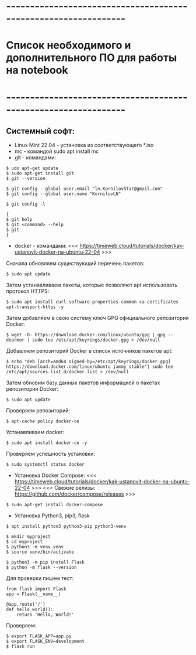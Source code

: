# ---------------------------------------------------------------
# Список необходимого и дополнительного ПО для работы на notebook
# ---------------------------------------------------------------

## Системный софт:

* Linux Mint 22.04      - установка из соответствующего *.iso 
* mc                    - командой          sudo apt install mc
* git                   - командами:
```
$ udo apt-get update
$ sudo apt-get install git
$ git --version

$ git config --global user.email "ln.KornilovStar@gmail.com"
$ git config --global user.name "KornilovLN"

$ git config -l

{
$ git help
$ git <command> --help
$ git
}
```

* docker                - командами:
<<< https://timeweb.cloud/tutorials/docker/kak-ustanovit-docker-na-ubuntu-22-04 >>>

Сначала обновляем существующий перечень пакетов:
```
$ sudo apt update 
```

Затем устанавливаем пакеты, которые позволяют apt использовать протокол HTTPS:
```
$ sudo apt install curl software-properties-common ca-certificates apt-transport-https -y
```

Затем добавляем в свою систему ключ GPG официального репозитория Docker:
```
$ wget -O- https://download.docker.com/linux/ubuntu/gpg | gpg --dearmor | sudo tee /etc/apt/keyrings/docker.gpg > /dev/null
```

Добавляем репозиторий Docker в список источников пакетов apt:
```
$ echo "deb [arch=amd64 signed-by=/etc/apt/keyrings/docker.gpg] https://download.docker.com/linux/ubuntu jammy stable"| sudo tee /etc/apt/sources.list.d/docker.list > /dev/null
```

Затем обновим базу данных пакетов информацией о пакетах репозитория Docker:
```
$ sudo apt update 
```

Проверяем репозиторий:
```
$ apt-cache policy docker-ce
```

Устанавливаем docker:
```
$ sudo apt install docker-ce -y
```

Проверяем успешность установки:
```
$ sudo systemctl status docker
```

* Установка Docker Compose:
<<< https://timeweb.cloud/tutorials/docker/kak-ustanovit-docker-na-ubuntu-22-04 >>>
<<< Свежие релизы:  https://github.com/docker/compose/releases >>>

```
$ sudo apt-get install docker-compose 
```

* Установка Python3, pip3, flask
```
$ apt install python3 python3-pip python3-venv

$ mkdir myproject
$ cd myproject
$ python3 -m venv venv
$ source venv/bin/activate
 
$ python3 -m pip install Flask
$ python -m flask --version

``` 

Для проверки пишем тест:
```
from flask import Flask
app = Flask(__name__)

@app.route('/')
def hello_world():
    return 'Hello, World!'
```

Проверяем:
```
$ export FLASK_APP=app.py
$ export FLASK_ENV=development
$ flask run

``` 

